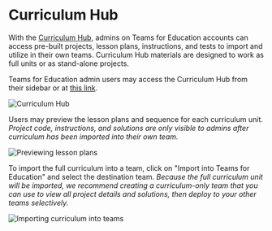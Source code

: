 # Curriculum Hub

With the [Curriculum Hub](https://replit.com/curriculum), admins on Teams for Education accounts can access pre-built projects, lesson plans, instructions, and tests to import and utilize in their own teams. Curriculum Hub materials are designed to work as full units or as stand-alone projects.

Teams for Education admin users may access the Curriculum Hub from their sidebar or at [this link](https://replit.com/curriculum). 

![Curriculum Hub](https://replit-docs-images.bardia.repl.co/images/teamsForEducation/curriculum-hub/curriculum_hub.png)

Users may preview the lesson plans and sequence for each curriculum unit. *Project code, instructions, and solutions are only visible to admins after curriculum has been imported into their own team.* 

![Previewing lesson plans](https://replit-docs-images.bardia.repl.co/images/teamsForEducation/curriculum-hub/curriculum_viewlessonplan.gif)

To import the full curriculum into a team, click on "Import into Teams for Education" and select the destination team. *Because the full curriculum unit will be imported, we recommend creating a curriculum-only team that you can use to view all project details and solutions, then deploy to your other teams selectively.*

![Importing curriculum into teams](https://replit-docs-images.bardia.repl.co/images/teamsForEducation/curriculum-hub/curriculum_import.gif)

